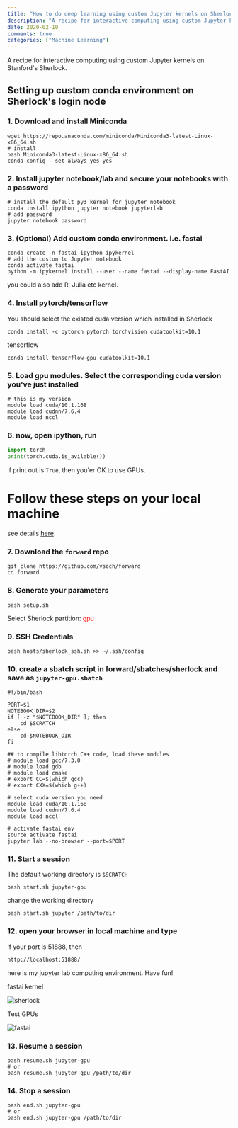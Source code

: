 ```yaml
---
title: "How to do deep learning using custom Jupyter kernels on Sherlock"
description: "A recipe for interactive computing using custom Jupyter kernels on Stanford's Sherlock."
date: 2020-02-10
comments: true
categories: ["Machine Learning"]
---
```


A recipe for interactive computing using custom Jupyter kernels on Stanford's Sherlock.

## Setting up custom conda environment on Sherlock's login node
### 1. Download and install Miniconda
```shell
wget https://repo.anaconda.com/miniconda/Miniconda3-latest-Linux-x86_64.sh
# install
bash Miniconda3-latest-Linux-x86_64.sh 
conda config --set always_yes yes 
```


### 2. Install jupyter notebook/lab and secure your notebooks with a password  

```shell
# install the default py3 kernel for jupyter notebook
conda install ipython jupyter notebook jupyterlab
# add password
jupyter notebook password
```

### 3. (Optional) Add custom conda environment. i.e. fastai
```shell
conda create -n fastai ipython ipykernel 
# add the custom to Jupyter notebook
conda activate fastai
python -m ipykernel install --user --name fastai --display-name FastAI

```
you could also add R, Julia etc kernel.

### 4. Install pytorch/tensorflow

You should select the existed cuda version which installed in Sherlock
```shell
conda install -c pytorch pytorch torchvision cudatoolkit=10.1 
```
tensorflow
```shell
conda install tensorflow-gpu cudatoolkit=10.1
```

### 5. Load gpu modules. Select the corresponding cuda version you've just installed 
```shell
# this is my version
module load cuda/10.1.168
module load cudnn/7.6.4
module load nccl
```

### 6. now, open ipython, run
```python
import torch
print(torch.cuda.is_avilable())
```
if print out is `True`, then you'er OK to use GPUs.

# Follow these steps on your local machine
see details [here](https://vsoch.github.io/lessons/sherlock-jupyter/).

### 7. Download the `forward` repo
```shell
git clone https://github.com/vsoch/forward
cd forward
```
### 8. Generate your parameters
```shell
bash setup.sh
```
Select Sherlock partition: <span style="color: red">gpu</span>

### 9. SSH Credentials

```shell
bash hosts/sherlock_ssh.sh >> ~/.ssh/config
```

### 10. create a sbatch script in forward/sbatches/sherlock and save as `jupyter-gpu.sbatch`

```shell
#!/bin/bash

PORT=$1
NOTEBOOK_DIR=$2
if [ -z "$NOTEBOOK_DIR" ]; then
    cd $SCRATCH
else
    cd $NOTEBOOK_DIR
fi

## to compile libtorch C++ code, load these modules
# module load gcc/7.3.0
# module load gdb
# module load cmake
# export CC=$(which gcc)
# export CXX=$(which g++)

# select cuda version you need
module load cuda/10.1.168
module load cudnn/7.6.4
module load nccl

# activate fastai env 
source activate fastai 
jupyter lab --no-browser --port=$PORT
```

### 11. Start a session
The default working directory is `$SCRATCH`
```shell
bash start.sh jupyter-gpu
```
change the working directory 
```shell
bash start.sh jupyter /path/to/dir
```

### 12. open your browser in local machine and type  

if your port is 51888, then
```
http://localhost:51888/
```
here is my jupyter lab computing environment. Have fun!

fastai kernel 
 
 ![sherlock](/zqfang.github.io/images/sherlock.conda.png)

Test GPUs  

![fastai](/zqfang.github.io/images/sherlock.fastai.gpu.png)



### 13. Resume a session
```shell
bash resume.sh jupyter-gpu
# or
bash resume.sh jupyter-gpu /path/to/dir
```
### 14. Stop a session

```shell
bash end.sh jupyter-gpu
# or
bash end.sh jupyter-gpu /path/to/dir
```




